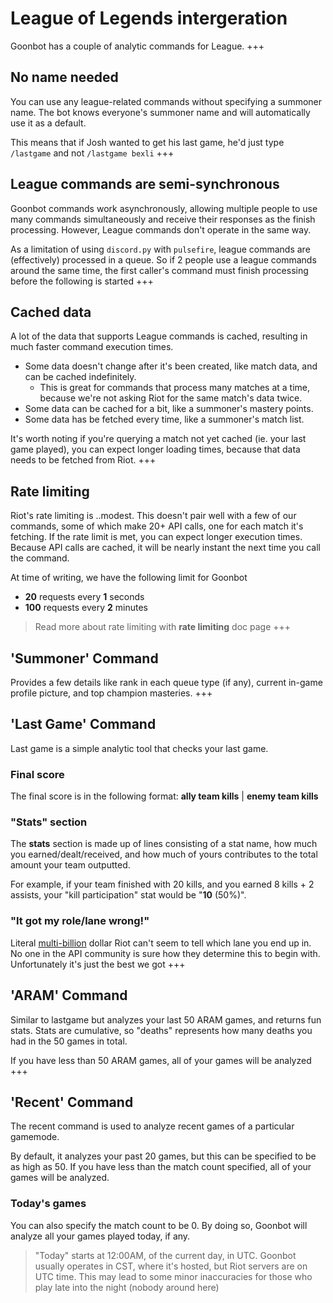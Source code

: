 # League of Legends intergeration
Goonbot has a couple of analytic commands for League.
+++
## No name needed
You can use any league-related commands without specifying a summoner name. The bot knows everyone's summoner name and will automatically use it as a default.

This means that if Josh wanted to get his last game, he'd just type `/lastgame` and not `/lastgame bexli`
+++
## League commands are semi-synchronous
Goonbot commands work asynchronously, allowing multiple people to use many commands simultaneously and receive their responses as the finish processing. However, League commands don't operate in the same way.

As a limitation of using `discord.py` with `pulsefire`, league commands are (effectively) processed in a queue. So if 2 people use a league commands around the same time, the first caller's command must finish processing before the following is started
+++
## Cached data
A lot of the data that supports League commands is cached, resulting in much faster command execution times.

- Some data doesn't change after it's been created, like match data, and can be cached indefinitely.
  - This is great for commands that process many matches at a time, because we're not asking Riot for the same match's data twice.
- Some data can be cached for a bit, like a summoner's mastery points. 
- Some data has be fetched every time, like a summoner's match list.

It's worth noting if you're querying a match not yet cached (ie. your last game played), you can expect longer loading times, because that data needs to be fetched from Riot.
+++
## Rate limiting
Riot's rate limiting is ..modest. This doesn't pair well with a few of our commands, some of which make 20+ API calls, one for each match it's fetching. If the rate limit is met, you can expect longer execution times. Because API calls are cached, it will be nearly instant the next time you call the command. 

At time of writing, we have the following limit for Goonbot
- **20** requests every **1** seconds
- **100** requests every **2** minutes

> Read more about rate limiting with **rate limiting** doc page
+++
## 'Summoner' Command
Provides a few details like rank in each queue type (if any), current in-game profile picture, and top champion masteries.
+++
## 'Last Game' Command
Last game is a simple analytic tool that checks your last game.

### Final score
The final score is in the following format: **ally team kills** | **enemy team kills**

### "Stats" section
The **stats** section is made up of lines consisting of a stat name, how much you earned/dealt/received, and how much of yours contributes to the total amount your team outputted.

For example, if your team finished with 20 kills, and you earned 8 kills + 2 assists, your "kill participation" stat would be "**10** (50%)".

### "It got my role/lane wrong!"
Literal [multi-billion](https://levvvel.com/riot-games-statistics/) dollar Riot can't seem to tell which lane you end up in. No one in the API community is sure how they determine this to begin with. Unfortunately it's just the best we got
+++
## 'ARAM' Command
Similar to lastgame but analyzes your last 50 ARAM games, and returns fun stats. Stats are cumulative, so "deaths" represents how many deaths you had in the 50 games in total.

If you have less than 50 ARAM games, all of your games will be analyzed
+++
## 'Recent' Command
The recent command is used to analyze recent games of a particular gamemode.

By default, it analyzes your past 20 games, but this can be specified to be as high as 50. If you have less than the match count specified, all of your games will be analyzed.

### Today's games
You can also specify the match count to be 0. By doing so, Goonbot will analyze all your games played today, if any.

> "Today" starts at 12:00AM, of the current day, in UTC. Goonbot usually operates in CST, where it's hosted, but Riot servers are on UTC time. This may lead to some minor inaccuracies for those who play late into the night (nobody around here)